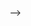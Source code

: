 <!-- // # ASSESSMENT 1: Tech Interview Practice Questions

// Answer the following questions.

// First, without external resources. Challenge yourself to answer from memory as if you were in a job interview. If you don't know the answer a good tip is to answer a simpler version of the question.

// Then, research the question to expand on your answer. Even if you feel you have answered the question completely, there is always something more to learn. Write your researched answer in your OWN WORDS.

// INSTRUCTOR EXAMPLE: What is a conditional statement?

// Your answer:

// Researched answer:

// 1. What is git? What is the difference between git and Github?

// Your answer:
// git is a version control as to github is the platform and hub to access, pull, push and merge data.

// Researched answer:
// git is a version control system that tracks changes in any set of computer files. github is an internet hosting service for software development and version control.


// 2. Which JavaScript operators will return a Boolean value?

// Your answer: && will return a boolean value.

// Researched answer: The logical AND (&&) (logical conjunction) operator for a set of boolean operands will be true if and only if all the operands are true. Otherwise it will be false.

// 3. What is an index? What is the difference between index and value?

// Your answer: index is the positioning of the character or number in a string. value is a number and start from 0 as to string start from 1.

// Researched answer: The indexOf() method returns the position of the first occurrence of a value in a string. The indexOf() method returns -1 if the value is not found.

// 4. Compare and contrast arrays and strings. Please include ways in which they are the same and ways in which they are different.

// Your answer: a string are words and characters an array is data that can have strings in them. they are both data types.

// Researched answer: Strings are similar to arrays with just a few differences. Usually, the array size is fixed, while strings can have a variable number of elements. Arrays can contain any data type (char short int even other arrays) while strings are usually ASCII characters terminated with a NULL (0) character.

// 5. Give a brief description of proper pair programming techniques. What are the roles of each person?

// Your answer: there is a driver and navigator. the driver is usually the one to type and code while the navigator gives instructions and guidance to the driver while analyzing the code. pair programming is a technique used for developers.

// Researched answer:Pair programming is a software development technique in which two programmers work together at one workstation. One, the driver, writes code while the other, the observer or navigator,[1] reviews each line of code as it is typed in. The two programmers switch roles frequently. While reviewing, the observer also considers the "strategic" direction of the work, coming up with ideas for improvements and likely future problems to address. This is intended to free the driver to focus all of their attention on the "tactical" aspects of completing the current task, using the observer as a safety net and guide.

// ## Looking Ahead: Terms for Next Week

// Research and define the following terms to the best of your ability.

// 1. Higher Order Functions:  Higher-order functions. Functions that operate on other functions, either by taking them as arguments or by returning them, are called higher-order functions.

// 2. Jest: Jest is a JavaScript testing framework designed to ensure correctness of any JavaScript codebase. It allows you to write tests with an approachable, familiar and feature-rich API that gives you results quickly. Jest is well-documented, requires little configuration and can be extended to match your requirements.

// 3. Objects: JavaScript objects are containers for named values called properties. Object Methods. Objects can also have methods.

// 4. Method:JavaScript methods are actions that can be performed on objects. A JavaScript method is a property containing a function definition.

// 5. Classes: Classes are a template for creating objects. They encapsulate data with code to work on that data -->
 -->



